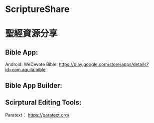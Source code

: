 # ScriptureShare
# 聖經資源分享

## Bible App:

Android: WeDevote Bible: https://play.google.com/store/apps/details?id=com.aquila.bible

## Bible App Builder:


## Scirptural Editing Tools:
Paratext： https://paratext.org/
